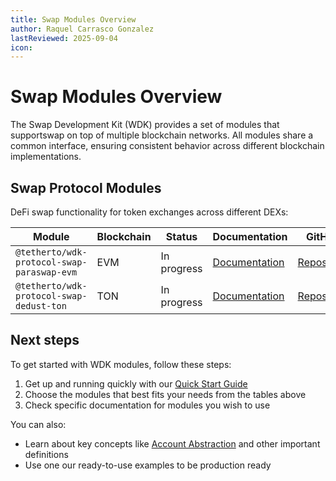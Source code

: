 ```yaml
---
title: Swap Modules Overview
author: Raquel Carrasco Gonzalez
lastReviewed: 2025-09-04
icon:
---
```


# Swap Modules Overview

The Swap Development Kit (WDK) provides a set of modules that supportswap on top of multiple blockchain networks. All modules share a common interface, ensuring consistent behavior across different blockchain implementations.

## Swap Protocol Modules

DeFi swap functionality for token exchanges across different DEXs:

| Module | Blockchain | Status | Documentation | GitHub |
|--------|------------|--------|---------------|---------|
| `@tetherto/wdk-protocol-swap-paraswap-evm` | EVM | In progress | [Documentation](./wdk-protocol-swap-paraswap-evm/overview.md) | [Repository](https://github.com/tetherto/wdk-protocol-swap-paraswap-evm) |
| `@tetherto/wdk-protocol-swap-dedust-ton` | TON | In progress | [Documentation](./wdk-protocol-swap-stonfi-ton/overview.md) | [Repository](https://github.com/tetherto/wdk-protocol-swap-dedust-ton) |

## Next steps

To get started with WDK modules, follow these steps:

1. Get up and running quickly with our [Quick Start Guide](../../getting-started/quick-start.md)
2. Choose the modules that best fits your needs from the tables above 
3. Check specific documentation for modules you wish to use

You can also:

- Learn about key concepts like [Account Abstraction](../../resources/concepts.md) and other important definitions
- Use one our ready-to-use examples to be production ready